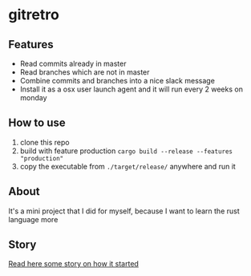 # gitretro

## Features

- Read commits already in master
- Read branches which are not in master
- Combine commits and branches into a nice slack message
- Install it as a osx user launch agent and it will run every 2 weeks on monday

## How to use

1. clone this repo
2. build with feature production `cargo build --release --features "production"`
3. copy the executable from `./target/release/` anywhere and run it

## About

It's a mini project that I did for myself, because I want to learn the rust language more

## Story

[Read here some story on how it started](https://bprog.github.io/rust_slack_bot/)
